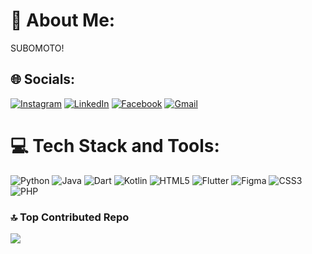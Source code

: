 # 💫 About Me:
SUBOMOTO!


## 🌐 Socials:
[![Instagram](https://img.shields.io/badge/Instagram-%23E4405F.svg?logo=Instagram&logoColor=white)](https://instagram.com/maryamfereidoonii) [![LinkedIn](https://img.shields.io/badge/LinkedIn-%230077B5.svg?logo=linkedin&logoColor=white)]([https://www.linkedin.com/in/zyrill-james-salvador-44a6572a1/](https://www.linkedin.com/in/zyrill-james-salvado)) [![Facebook](https://img.shields.io/badge/Facebook-%231877F2.svg?logo=Facebook&logoColor=white)](https://facebook.com/yourprofile) [![Gmail](https://img.shields.io/badge/Gmail-D14836?logo=gmail&logoColor=white)](mailto:your.email@gmail.com)

# 💻 Tech Stack and Tools:
![Python](https://img.shields.io/badge/python-3670A0?style=for-the-badge&logo=python&logoColor=ffdd54) ![Java](https://img.shields.io/badge/java-%23ED8B00.svg?style=for-the-badge&logo=openjdk&logoColor=white) ![Dart](https://img.shields.io/badge/dart-%230175C2.svg?style=for-the-badge&logo=dart&logoColor=white) ![Kotlin](https://img.shields.io/badge/kotlin-%237F52FF.svg?style=for-the-badge&logo=kotlin&logoColor=white) ![HTML5](https://img.shields.io/badge/html5-%23E34F26.svg?style=for-the-badge&logo=html5&logoColor=white) ![Flutter](https://img.shields.io/badge/Flutter-%2302569B.svg?style=for-the-badge&logo=Flutter&logoColor=white) ![Figma](https://img.shields.io/badge/figma-%23F24E1E.svg?style=for-the-badge&logo=figma&logoColor=white) ![CSS3](https://img.shields.io/badge/css3-%231572B6.svg?style=for-the-badge&logo=css3&logoColor=white) ![PHP](https://img.shields.io/badge/php-%23777BB4.svg?style=for-the-badge&logo=php&logoColor=white)

### 🔝 Top Contributed Repo
![](https://github-contributor-stats.vercel.app/api?username=atreus28&limit=5&theme=radical&combine_all_yearly_contributions=true)

<!-- Proudly created with GPRM ( https://gprm.itsvg.in ) -->

